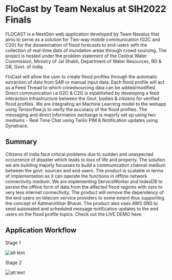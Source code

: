 # FloCast by Team Nexalus at SIH2022 Finals

FLOCAST is a NextGen web application developed by Team Nexalus that aims to serve as a solution for Two-way mobile communication (G2C and C2G) for the dissemination of flood forecasts to end-users with the collection of real-time data of inundation areas through crowd sourcing. The project is hosted under the problem statement of the Central Water Commission, Ministry of Jal Shakti, Department of Water Resources, RD & GR, Govt. of India.

FloCast will allow the user to create flood profiles through the automatic extraction of data from SAR or manual input data. Each flood profile will act as a Feed Thread to which crowdsourcing data can be added/modified. Direct communication i.e G2C & C2G is established by developing a feed interaction infrastructure between the Govt. bodies & citizens for verified flood profiles. We are integrating an Machine Learning model to the webapp using Tensorflow.js to verify the accuracy of the flood profiles. The messaging and direct information exchange is majorly set up using two mediums - Real Time Chat using Twilio PIM & Notification updates using Dynatrace.


## Summary

Citizens of India face critical problems due to sudden and unexpected occurrence of disaster which leads to loss of life and property. The solution we are building majorly focusses to build a communication channel medium between the govt. sources and end users. The product is scalable in terms of implementation as it can operate the functions in offline network connectivity medium. We are implementing ServiceWorker and IndexDB to persist the offline form of data from the affected flood regions with zero to very less internet connectivity. The product will remove the dependency of the end users on telecom service providers to some extent thus supporting the concept of Aatmanirbhar Bharat. The product also uses AWS SNS to send automated and scheduled message notification updates to the end users on the flood profile topics. Check out the LIVE DEMO here.



## Application Workflow

Stage 1

![alt text](https://github.com/nmbaibhab/Flocast-SIH/blob/main/Readme_Images/1_LP6FSBAFXBGQQc62ny76mg.png)

Stage 2

![alt text](https://github.com/nmbaibhab/Flocast-SIH/blob/main/Readme_Images/1_8V8GftAh_nI_gqHWRq8i7Q.png)
